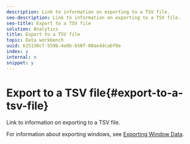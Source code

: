 ```yaml
---
description: Link to information on exporting to a TSV file.
seo-description: Link to information on exporting to a TSV file.
seo-title: Export to a TSV file
solution: Analytics
title: Export to a TSV file
topic: Data workbench
uuid: 615130cf-559b-4a0b-b58f-08ae4dcabf8e
index: y
internal: n
snippet: y
---
```


# Export to a TSV file{#export-to-a-tsv-file}

Link to information on exporting to a TSV file.

For information about exporting windows, see [Exporting Window Data](../../../../home/c-get-started/c-wk-win-wksp/c-exp-win-data.md#concept-8df61d64ed434cc5a499023c44197349). 
